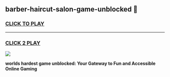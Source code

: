 
## barber-haircut-salon-game-unblocked 👋
<h3>
<a href="https://premium.freeplayer.one?title=barber-haircut-salon-game-unblocked&ref=14F">CLICK TO PLAY</a></h3>
<hr>

<h3>
<a href="https://premium.freeplayer.one?title=barber-haircut-salon-game-unblocked&ref=14F">CLICK 2 PLAY</a>
  
</h3>

<a href="https://premium.freeplayer.one?title=barber-haircut-salon-game-unblocked&ref=12F/"><img src="https://clearcache.store/games.png"></a>


**worlds hardest game unblocked: Your Gateway to Fun and Accessible Online Gaming**
